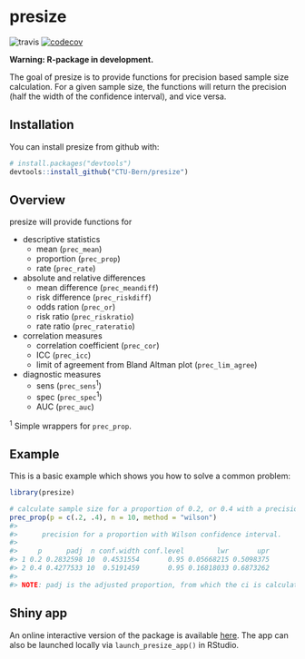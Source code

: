 
<!-- README.md is generated from README.Rmd. Please edit that file -->

# presize

![travis](https://travis-ci.com/CTU-Bern/presize.svg?branch=master)
[![codecov](https://codecov.io/github/CTU-Bern/presize/branch/master/graphs/badge.svg)](https://codecov.io/github/CTU-Bern/presize)

**Warning: R-package in development.**

The goal of presize is to provide functions for precision based sample
size calculation. For a given sample size, the functions will return the
precision (half the width of the confidence interval), and vice versa.

## Installation

You can install presize from github with:

``` r
# install.packages("devtools")
devtools::install_github("CTU-Bern/presize")
```

## Overview

presize will provide functions for

  - descriptive statistics
      - mean (`prec_mean`)
      - proportion (`prec_prop`)
      - rate (`prec_rate`)
  - absolute and relative differences
      - mean difference (`prec_meandiff`)
      - risk difference (`prec_riskdiff`)
      - odds ration (`prec_or`)
      - risk ratio (`prec_riskratio`)
      - rate ratio (`prec_rateratio`) <!--    + hazard ratio -->
  - correlation measures
      - correlation coefficient (`prec_cor`) <!--    + Cohens kappa -->
      - ICC (`prec_icc`)
      - limit of agreement from Bland Altman plot (`prec_lim_agree`)
  - diagnostic measures
      - sens (`prec_sens`<sup>1</sup>)
      - spec (`prec_spec`<sup>1</sup>) <!--    + positive LR -->
        <!--    + negative LR -->
      - AUC (`prec_auc`)

<sup>1</sup> Simple wrappers for `prec_prop`.

## Example

This is a basic example which shows you how to solve a common problem:

``` r
library(presize)

# calculate sample size for a proportion of 0.2, or 0.4 with a precision of 0.2
prec_prop(p = c(.2, .4), n = 10, method = "wilson")
#> 
#>      precision for a proportion with Wilson confidence interval. 
#> 
#>     p      padj  n conf.width conf.level        lwr       upr
#> 1 0.2 0.2832598 10  0.4531554       0.95 0.05668215 0.5098375
#> 2 0.4 0.4277533 10  0.5191459       0.95 0.16818033 0.6873262
#> 
#> NOTE: padj is the adjusted proportion, from which the ci is calculated.
```

## Shiny app

An online interactive version of the package is available
[here](https://ctu-bern.shinyapps.io/presize). The app can also be
launched locally via `launch_presize_app()` in RStudio.
